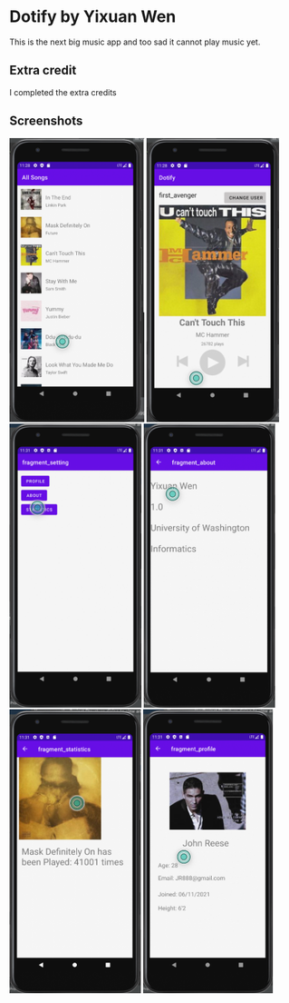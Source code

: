 
# Dotify by Yixuan Wen

This is the next big music app and too sad it cannot play music yet.

## Extra credit
I completed the extra credits

## Screenshots
<img src="./ss1.png" alt="Screenshot of the app" height="500" />

<img src="./ss2.png" alt="Screenshot of the app" height="500" />

<img src="./ss3.png" alt="Screenshot of the app" height="500" />

<img src="./ss4.png" alt="Screenshot of the app" height="500" />

<img src="./ss5.png" alt="Screenshot of the app" height="500" />

<img src="./ss6.png" alt="Screenshot of the app" height="500" />
